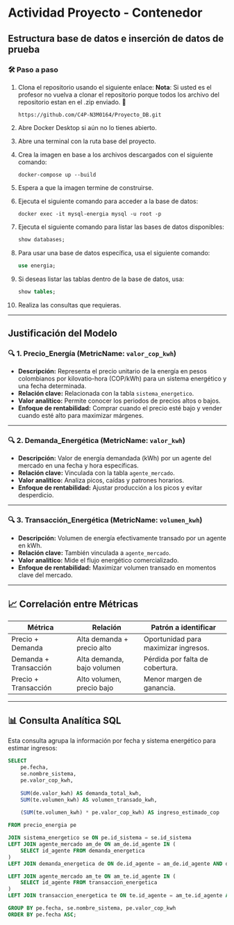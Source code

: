 # Actividad Proyecto - Contenedor

## Estructura base de datos e inserción de datos de prueba

### 🛠️ Paso a paso

1. Clona el repositorio usando el siguiente enlace:
**Nota**: Si usted es el profesor no vuelva a clonar el repositorio porque todos los archivo del repositorio estan en el .zip enviado. 🫡 

   ```
   https://github.com/C4P-N3M0164/Proyecto_DB.git
   ```

2. Abre Docker Desktop si aún no lo tienes abierto.
3. Abre una terminal con la ruta base del proyecto.
4. Crea la imagen en base a los archivos descargados con el siguiente comando:

   ```
   docker-compose up --build
   ```

5. Espera a que la imagen termine de construirse.
6. Ejecuta el siguiente comando para acceder a la base de datos:

   ```
   docker exec -it mysql-energia mysql -u root -p
   ```

7. Ejecuta el siguiente comando para listar las bases de datos disponibles:

   ```sql
   show databases;
   ```

8. Para usar una base de datos específica, usa el siguiente comando:

   ```sql
   use energia;
   ```

9. Si deseas listar las tablas dentro de la base de datos, usa:

   ```sql
   show tables;
   ```

10. Realiza las consultas que requieras.

---

## Justificación del Modelo

### 🔍 1. Precio_Energía (MetricName: `valor_cop_kwh`)

- **Descripción:** Representa el precio unitario de la energía en pesos colombianos por kilovatio-hora (COP/kWh) para un sistema energético y una fecha determinada.
- **Relación clave:** Relacionada con la tabla `sistema_energetico`.
- **Valor analítico:** Permite conocer los periodos de precios altos o bajos.
- **Enfoque de rentabilidad:** Comprar cuando el precio esté bajo y vender cuando esté alto para maximizar márgenes.

---

### 🔍 2. Demanda_Energética (MetricName: `valor_kwh`)

- **Descripción:** Valor de energía demandada (kWh) por un agente del mercado en una fecha y hora específicas.
- **Relación clave:** Vinculada con la tabla `agente_mercado`.
- **Valor analítico:** Analiza picos, caídas y patrones horarios.
- **Enfoque de rentabilidad:** Ajustar producción a los picos y evitar desperdicio.

---

### 🔍 3. Transacción_Energética (MetricName: `volumen_kwh`)

- **Descripción:** Volumen de energía efectivamente transado por un agente en kWh.
- **Relación clave:** También vinculada a `agente_mercado`.
- **Valor analítico:** Mide el flujo energético comercializado.
- **Enfoque de rentabilidad:** Maximizar volumen transado en momentos clave del mercado.

---

## 📈 Correlación entre Métricas

| Métrica               | Relación                    | Patrón a identificar                          |
|-----------------------|-----------------------------|-----------------------------------------------|
| Precio + Demanda      | Alta demanda + precio alto  | Oportunidad para maximizar ingresos.          |
| Demanda + Transacción | Alta demanda, bajo volumen  | Pérdida por falta de cobertura.               |
| Precio + Transacción  | Alto volumen, precio bajo   | Menor margen de ganancia.                     |

---

## 📊 Consulta Analítica SQL

Esta consulta agrupa la información por fecha y sistema energético para estimar ingresos:

```sql
SELECT 
    pe.fecha,
    se.nombre_sistema,
    pe.valor_cop_kwh,
    
    SUM(de.valor_kwh) AS demanda_total_kwh,
    SUM(te.volumen_kwh) AS volumen_transado_kwh,
    
    (SUM(te.volumen_kwh) * pe.valor_cop_kwh) AS ingreso_estimado_cop

FROM precio_energia pe

JOIN sistema_energetico se ON pe.id_sistema = se.id_sistema
LEFT JOIN agente_mercado am_de ON am_de.id_agente IN (
    SELECT id_agente FROM demanda_energetica
)
LEFT JOIN demanda_energetica de ON de.id_agente = am_de.id_agente AND de.fecha = pe.fecha

LEFT JOIN agente_mercado am_te ON am_te.id_agente IN (
    SELECT id_agente FROM transaccion_energetica
)
LEFT JOIN transaccion_energetica te ON te.id_agente = am_te.id_agente AND te.fecha = pe.fecha

GROUP BY pe.fecha, se.nombre_sistema, pe.valor_cop_kwh
ORDER BY pe.fecha ASC;
```
